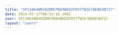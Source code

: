 ```yaml
---
title: "SP11064NRV0ZDMCPB84BKDZFRV7TW1E7BE0E4N727"
date: 2024-07-17T08:53:16.260Z
user: SP11064NRV0ZDMCPB84BKDZFRV7TW1E7BE0E4N727
layout: "users"
---
```

    